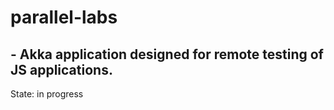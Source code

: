 # parallel-labs
## - Akka application designed for remote testing of JS applications.
State: in progress
